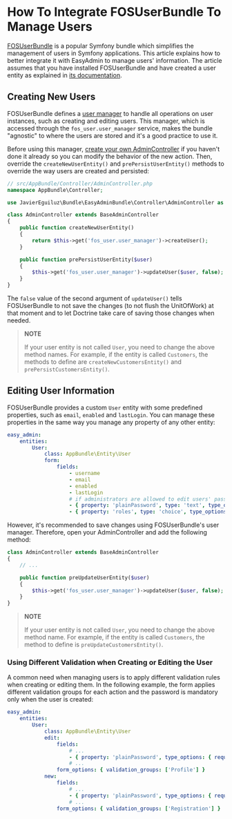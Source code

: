 How To Integrate FOSUserBundle To Manage Users
==============================================

[FOSUserBundle][1] is a popular Symfony bundle which simplifies the management
of users in Symfony applications. This article explains how to better integrate
it with EasyAdmin to manage users' information. The article assumes that you
have installed FOSUserBundle and have created a user entity as explained in
[its documentation][2].

Creating New Users
------------------

FOSUserBundle defines a [user manager][3] to handle all operations on user
instances, such as creating and editing users. This manager, which is accessed
through the `fos_user.user_manager` service, makes the bundle "agnostic" to
where the users are stored and it's a good practice to use it.

Before using this manager, [create your own AdminController][4] if you haven't
done it already so you can modify the behavior of the new action. Then,
override the `createNewUserEntity()` and `prePersistUserEntity()` methods to
override the way users are created and persisted:

```php
// src/AppBundle/Controller/AdminController.php
namespace AppBundle\Controller;

use JavierEguiluz\Bundle\EasyAdminBundle\Controller\AdminController as BaseAdminController;

class AdminController extends BaseAdminController
{
    public function createNewUserEntity()
    {
        return $this->get('fos_user.user_manager')->createUser();
    }

    public function prePersistUserEntity($user)
    {
        $this->get('fos_user.user_manager')->updateUser($user, false);
    }
}
```

The `false` value of the second argument of `updateUser()` tells FOSUserBundle
to not save the changes (to not flush the UnitOfWork) at that moment and to let
Doctrine take care of saving those changes when needed.

> **NOTE**
>
> If your user entity is not called `User`, you need to change the above method
> names. For example, if the entity is called `Customers`, the methods to define
> are `createNewCustomersEntity()` and `prePersistCustomersEntity()`.

Editing User Information
------------------------

FOSUserBundle provides a custom `User` entity with some predefined properties,
such as `email`, `enabled` and `lastLogin`. You can manage these properties in
the same way you manage any property of any other entity:

```yaml
easy_admin:
    entities:
        User:
            class: AppBundle\Entity\User
            form:
                fields:
                    - username
                    - email
                    - enabled
                    - lastLogin
                    # if administrators are allowed to edit users' passwords and roles, add this:
                    - { property: 'plainPassword', type: 'text', type_options: { required: false } }
                    - { property: 'roles', type: 'choice', type_options: { multiple: true, choices: { 'ROLE_USER': 'ROLE_USER', 'ROLE_ADMIN': 'ROLE_ADMIN' } } }
```

However, it's recommended to save changes using FOSUserBundle's user manager.
Therefore, open your AdminController and add the following method:

```php
class AdminController extends BaseAdminController
{
    // ...

    public function preUpdateUserEntity($user)
    {
        $this->get('fos_user.user_manager')->updateUser($user, false);
    }
}
```

> **NOTE**
>
> If your user entity is not called `User`, you need to change the above method
> name. For example, if the entity is called `Customers`, the method to define
> is `preUpdateCustomersEntity()`.

### Using Different Validation when Creating or Editing the User

A common need when managing users is to apply different validation rules when
creating or editing them. In the following example, the form applies different
validation groups for each action and the password is mandatory only when the
user is created:

```yaml
easy_admin:
    entities:
        User:
            class: AppBundle\Entity\User
            edit:
                fields:
                    # ...
                    - { property: 'plainPassword', type_options: { required: false} }
                    # ...
                form_options: { validation_groups: ['Profile'] }
            new:
                fields:
                    # ...
                    - { property: 'plainPassword', type_options: { required: true} }
                    # ...
                form_options: { validation_groups: ['Registration'] }
```

[1]: https://github.com/FriendsOfSymfony/FOSUserBundle
[2]: http://symfony.com/doc/current/bundles/FOSUserBundle/index.html
[3]: http://symfony.com/doc/current/bundles/FOSUserBundle/user_manager.html
[4]: ../tutorials/custom-actions.md#method-based-actions
